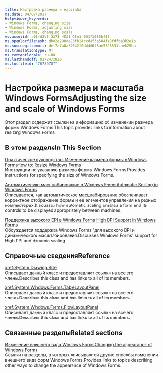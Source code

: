 ```yaml
---
title: Настройка размера и масштаба
ms.date: 04/07/2017
helpviewer_keywords:
- Windows Forms, changing size
- Windows Forms, adjusting size
- Windows Forms, changing scale
ms.assetid: a014d2b3-3273-4521-95e1-00171033bf58
ms.openlocfilehash: db82e290de93fb24ccd4f3a504fe8fdfba3b2e1b
ms.sourcegitcommit: de17a7a0a37042f0d4406f5ae5393531caeb25ba
ms.translationtype: MT
ms.contentlocale: ru-RU
ms.lasthandoff: 01/24/2020
ms.locfileid: "76739787"
---
```

# <a name="adjusting-the-size-and-scale-of-windows-forms"></a><span data-ttu-id="bb507-102">Настройка размера и масштаба Windows Forms</span><span class="sxs-lookup"><span data-stu-id="bb507-102">Adjusting the size and scale of Windows Forms</span></span>
<span data-ttu-id="bb507-103">Этот раздел содержит ссылки на информацию об изменении размера формы Windows Forms.</span><span class="sxs-lookup"><span data-stu-id="bb507-103">This topic provides links to information about resizing Windows Forms.</span></span>  
  
## <a name="in-this-section"></a><span data-ttu-id="bb507-104">В этом разделе</span><span class="sxs-lookup"><span data-stu-id="bb507-104">In This Section</span></span>  
 [<span data-ttu-id="bb507-105">Практическое руководство. Изменение размера формы в Windows Forms</span><span class="sxs-lookup"><span data-stu-id="bb507-105">How to: Resize Windows Forms</span></span>](how-to-resize-windows-forms.md)  
 <span data-ttu-id="bb507-106">Инструкции по указанию размера формы Windows Forms.</span><span class="sxs-lookup"><span data-stu-id="bb507-106">Provides instructions for specifying the size of Windows Forms.</span></span>  
  
 [<span data-ttu-id="bb507-107">Автоматическое масштабирование в Windows Forms</span><span class="sxs-lookup"><span data-stu-id="bb507-107">Automatic Scaling in Windows Forms</span></span>](automatic-scaling-in-windows-forms.md)  
 <span data-ttu-id="bb507-108">Описывается, как автоматическое масштабирование обеспечивает корректное отображение формы и ее элементов управления на разных компьютерах.</span><span class="sxs-lookup"><span data-stu-id="bb507-108">Discusses how automatic scaling enables a form and its controls to be displayed appropriately between machines.</span></span>  
  
 <span data-ttu-id="bb507-109">[Поддержка высокого DPI в Windows Forms](high-dpi-support-in-windows-forms.md)  </span><span class="sxs-lookup"><span data-stu-id="bb507-109">[High DPI Support in Windows Forms](high-dpi-support-in-windows-forms.md)  </span></span>  
 <span data-ttu-id="bb507-110">Обсуждается поддержка Windows Forms "для высокого DPI и динамического масштабирования.</span><span class="sxs-lookup"><span data-stu-id="bb507-110">Discusses Windows Forms' support for High DPI and dynamic scaling.</span></span> 
  
## <a name="reference"></a><span data-ttu-id="bb507-111">Справочные сведения</span><span class="sxs-lookup"><span data-stu-id="bb507-111">Reference</span></span>  
 <xref:System.Drawing.Size>  
 <span data-ttu-id="bb507-112">Описывает данный класс и предоставляет ссылки на все его члены.</span><span class="sxs-lookup"><span data-stu-id="bb507-112">Describes this class and has links to all of its members.</span></span>  
  
 <xref:System.Windows.Forms.TableLayoutPanel>  
 <span data-ttu-id="bb507-113">Описывает данный класс и предоставляет ссылки на все его члены.</span><span class="sxs-lookup"><span data-stu-id="bb507-113">Describes this class and has links to all of its members.</span></span>  
  
 <xref:System.Windows.Forms.FlowLayoutPanel>  
 <span data-ttu-id="bb507-114">Описывает данный класс и предоставляет ссылки на все его члены.</span><span class="sxs-lookup"><span data-stu-id="bb507-114">Describes this class and has links to all of its members.</span></span>  
  
## <a name="related-sections"></a><span data-ttu-id="bb507-115">Связанные разделы</span><span class="sxs-lookup"><span data-stu-id="bb507-115">Related sections</span></span>  
 [<span data-ttu-id="bb507-116">Изменение внешнего вида Windows Forms</span><span class="sxs-lookup"><span data-stu-id="bb507-116">Changing the appearance of Windows Forms</span></span>](changing-the-appearance-of-windows-forms.md)  
 <span data-ttu-id="bb507-117">Ссылки на разделы, в которых описываются другие способы изменения внешнего вида форм Windows Forms.</span><span class="sxs-lookup"><span data-stu-id="bb507-117">Provides links to topics describing other ways to change the appearance of Windows Forms.</span></span>
